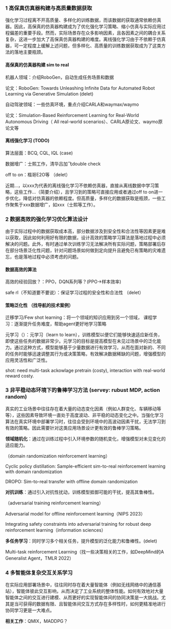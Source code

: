### 1 高保真仿真器构建与高质量数据获取

强化学习过程离不开高质量、多样化的训练数据，而该数据的获取通常依赖仿真器。因此，高保真的仿真器构建成为了优化强化学习策略、缩小仿真与实际应用过程偏差的重要手段。然而，实际场景存在众多影响因素，且各因素之间的耦合关系复杂，这进一步加大了高保真仿真器构建的难度。离线强化学习由于不依赖于仿真器，可一定程度上缓解上述问题，但多样化、高质量的训练数据获取成为了这类方法的落地主要瓶颈。

#### 高保真的仿真器构建 sim to real

机器人领域：介绍RoboGen，自动生成任务场景和数据

论文：RoboGen: Towards Unleashing Infinite Data for Automated Robot Learning via Generative Simulation (delet)

自动驾驶领域：一些仿真环境，重点介绍CARLA和waymax/waymo

论文：Simulation-Based Reinforcement Learning for Real-World Autonomous Driving（ All real-world scenarios）、CARLA原论文、waymo原论文等



#### 离线强化学习 (TODO)

算法层面：BCQ, CQL, IQL (case)

数据增广：士熙工作，清华吕加飞double check

off to on：楷哥E2O等 （delet）

近期...，以xxx为代表的离线强化学习不依赖仿真器，直接从离线数据中学习策略，这些工作...（简要介绍），且学习到的策略可直接应用或者通过off to on进一步优化，降低对仿真器的依赖程度。但高质量，多样化的数据获取是瓶颈，一些工作聚焦于xxx数据增广，如xxx（士熙等工作）。





### 2 数据高效的强化学习优化算法设计

由于实际过程中的数据获取成本高，部分数据涉及到安全性和合法性等因素更是难以获取，因此如何利用好有限的数据，设计高效的策略学习算法是落地过程中必须解决的问题。此外，有时通过单次训练学习无法解决所有实际问题，策略部署后存在部分场景泛化性问题，针对问题场景如何做到定向提升且避免已有策略的灾难遗忘，也是落地过程中必须考虑的问题。



#### 数据高效的算法

高效的经验回放？：PPO，DQN系列等？(PPO->样本效率)


safe rl（不知道要不要说）：保证学习过程的安全性和合法性 （delet）

#### 策略泛化性 （找导航的技术案例）

迁移学习/Few shot learning：将一个领域的知识应用到另一个领域， 课程学习：逐渐提升任务难度，帮助agent更好地学习策略

元学习（）：元学习（learn to learn），训练模型以便它们能够快速适应新任务，即使这些任务的数据非常少。元学习的目标是提高模型在未见过场景中的泛化能力。通过这种方式，模型能够基于少量数据进行有效学习，从而在面对新的、不同的任务时能够迅速调整其行为或决策策略，有效解决数据稀缺的问题，增强模型的应用灵活性和广泛性。

shot: need multi-task ackowlage pretrain (costy), interaction with real-world reward costy.



### 3 非平稳动态环境下的鲁棒学习方法 (servey: rubust MDP, action random)

真实的工业场景中往往存在着大量的动态变化因素（例如人群变化、车辆移动等等），这些因素导致环境一直处于高度波动、非平稳的动态变化之中。当强化学习算法在真实环境中部署学习时，往往会受到环境中的高波动因素干扰，无法学习到有效的策略。因此需要针对这类应用场景设计更有效的鲁棒学习策略。



**领域随机化**：通过在训练过程中引入环境参数的随机变化，增强模型对未见变化的适应能力。

（domain randomization reinforcement learning）

Cyclic policy distillation: Sample-efficient sim-to-real reinforcement learning with domain randomization

DROPO: Sim-to-real transfer with offline domain randomization

**对抗训练**：通过引入对抗性扰动，训练模型抵御可能的干扰，提高其鲁棒性。

（adversarial training reinforcement learning）

Adversarial model for offline reinforcement learning（NIPS 2023）

Integrating safety constraints into adversarial training for robust deep reinforcement learning（information sciences）

**多任务学习**：同时学习多个相关任务，提升模型的泛化能力和鲁棒性。(delet)

Multi-task reinforcement Learning（找一些决策相关的工作，如DeepMind的A Generalist Agent，TMLR 2022）





### 4 多智能体复杂交互关系学习

在实际应用部署场景中，往往同时存在着大量智能体（例如无线网络中的通信基站），智能体彼此交互影响，从而决定了工业系统的整体性能。如何有效地对大量智能体之间的交互进行建模、从而更好的实现智能体间的协同决策是一大挑战。尤其是当可获得的数据有限、且智能体间交互方式存在多样性时，如何更精准地进行协同学习更是一大难点。

**相关工作**：QMIX，MADDPG？
